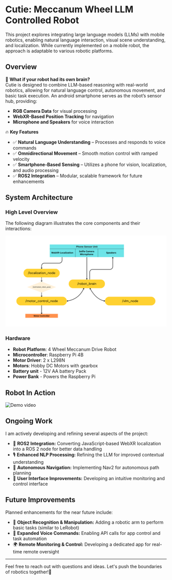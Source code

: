 # Cutie: Meccanum Wheel LLM Controlled Robot

This project explores integrating large language models (LLMs) with mobile robotics, enabling natural language interaction, visual scene understanding, and localization. While currently implemented on a mobile robot, the approach is adaptable to various robotic platforms.

## Overview
🤖 **What if your robot had its own brain?**  
Cutie is designed to combine LLM-based reasoning with real-world robotics, allowing for natural language control, autonomous movement, and basic task execution. An android smartphone serves as the robot’s sensor hub, providing:

- **RGB Camera Data** for visual processing
- **WebXR-Based Position Tracking** for navigation
- **Microphone and Speakers** for voice interaction

🔥 **Key Features**
- ✅ **Natural Language Understanding** – Processes and responds to voice commands
- ✅ **Omnidirectional Movement** – Smooth motion control with ramped velocity 
- ✅ **Smartphone-Based Sensing** – Utilizes a phone for vision, localization, and audio processing
- ✅ **ROS2 Integration** – Modular, scalable framework for future enhancements

## System Architecture

### High Level Overview
The following diagram illustrates the core components and their interactions:

![System Architecture](resources/Phone_sensor_graph.png)

### Hardware
- **Robot Platform**: 4 Wheel Meccanum Drive Robot
- **Microcontroller**: Raspberry Pi 4B
- **Motor Driver**: 2 x L298N
- **Motors**: Hobby DC Motors with gearbox
- **Battery unit** - 12V AA battery Pack
- **Power Bank** - Powers the Raspberry Pi

## Robot In Action

![Demo video](https://drive.google.com/file/d/1yeW_lrPELUinpvE9hL_5ak9DDO4IZMS9/view?usp=drive_link)


## Ongoing Work
I am actively developing and refining several aspects of the project:
- 🔧 **ROS2 Integration:** Converting JavaScript-based WebXR localization into a ROS 2 node for better data handling
- 🎙 **Enhanced NLP Processing:** Refining the LLM for improved contextual understanding
- 🚀 **Autonomous Navigation:** Implementing Nav2 for autonomous path planning
- 📱 **User Interface Improvements:** Developing an intuitive monitoring and control interface

## Future Improvements
Planned enhancements for the near future include:
- 🎯 **Object Recognition & Manipulation:** Adding a robotic arm to perform basic tasks (similar to LeRobot)
- 🔗 **Expanded Voice Commands:** Enabling API calls for app control and task automation
- 🌍 **Remote Monitoring & Control:** Developing a dedicated app for real-time remote oversight 

---

Feel free to reach out with questions and ideas. Let's push the boundaries of robotics together!🤖